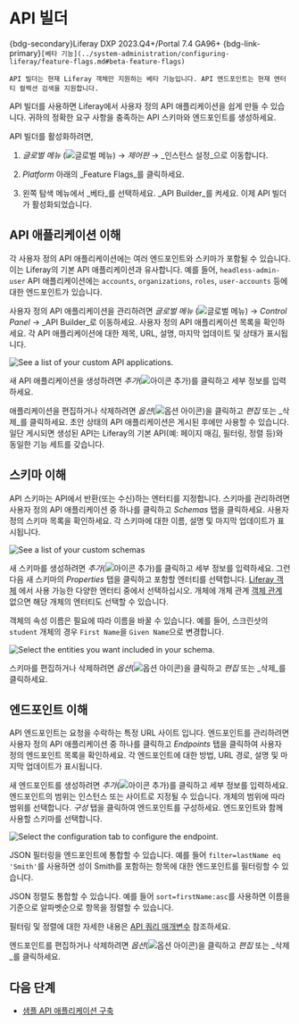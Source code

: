 # API 빌더

{bdg-secondary}Liferay DXP 2023.Q4+/Portal 7.4 GA96+
{bdg-link-primary}`[베타 기능](../system-administration/configuring-liferay/feature-flags.md#beta-feature-flags)`

```{important}
API 빌더는 현재 Liferay 객체만 지원하는 베타 기능입니다. API 엔드포인트는 현재 엔터티 컬렉션 검색을 지원합니다.
```

API 빌더를 사용하면 Liferay에서 사용자 정의 API 애플리케이션을 쉽게 만들 수 있습니다. 귀하의 정확한 요구 사항을 충족하는 API 스키마와 엔드포인트를 생성하세요.

API 빌더를 활성화하려면,

1. _글로벌 메뉴_ (![글로벌 메뉴](../images/icon-applications-menu.png)) &rarr; _제어판_ &rarr; _인스턴스 설정_으로 이동합니다.

1. _Platform_ 아래의 _Feature Flags_를 클릭하세요.

1. 왼쪽 탐색 메뉴에서 _베타_를 선택하세요. _API Builder_를 켜세요. 이제 API 빌더가 활성화되었습니다.

## API 애플리케이션 이해

각 사용자 정의 API 애플리케이션에는 여러 엔드포인트와 스키마가 포함될 수 있습니다. 이는 Liferay의 기본 API 애플리케이션과 유사합니다. 예를 들어, `headless-admin-user` API 애플리케이션에는 `accounts`, `organizations`, `roles`, `user-accounts` 등에 대한 엔드포인트가 있습니다.

사용자 정의 API 애플리케이션을 관리하려면 _글로벌 메뉴_ (![글로벌 메뉴](../images/icon-applications-menu.png)) &rarr; _Control Panel_ &rarr; _API Builder_로 이동하세요. 사용자 정의 API 애플리케이션 목록을 확인하세요. 각 API 애플리케이션에 대한 제목, URL, 설명, 마지막 업데이트 및 상태가 표시됩니다.

![See a list of your custom API applications.](./api-builder/images/01.png)

새 API 애플리케이션을 생성하려면 _추가_(![아이콘 추가](../images/icon-add.png))를 클릭하고 세부 정보를 입력하세요.

애플리케이션을 편집하거나 삭제하려면 _옵션_(![옵션 아이콘](../images/icon-options.png))을 클릭하고 _편집_ 또는 _삭제_를 클릭하세요. 초안 상태의 API 애플리케이션은 게시된 후에만 사용할 수 있습니다. 일단 게시되면 생성된 API는 Liferay의 기본 API(예: 페이지 매김, 필터링, 정렬 등)와 동일한 기능 세트를 갖습니다.

## 스키마 이해

API 스키마는 API에서 반환(또는 수신)하는 엔터티를 지정합니다. 스키마를 관리하려면 사용자 정의 API 애플리케이션 중 하나를 클릭하고 _Schemas_ 탭을 클릭하세요. 사용자 정의 스키마 목록을 확인하세요. 각 스키마에 대한 이름, 설명 및 마지막 업데이트가 표시됩니다.

![See a list of your custom schemas](./api-builder/images/02.png)

새 스키마를 생성하려면 _추가_(![아이콘 추가](../images/icon-add.png))를 클릭하고 세부 정보를 입력하세요. 그런 다음 새 스키마의 _Properties_ 탭을 클릭하고 포함할 엔터티를 선택합니다. [Liferay 객체](../building-applications/objects/creating-and-managing-objects.md) 에서 사용 가능한 다양한 엔터티 중에서 선택하십시오. 개체에 개체 관계 [객체 관계](../building-applications/objects/creating-and-managing-objects/relationships.md) 없으면 해당 개체의 엔터티도 선택할 수 있습니다.

객체의 속성 이름은 필요에 따라 이름을 바꿀 수 있습니다. 예를 들어, 스크린샷의 `student` 개체의 경우 `First Name`을 `Given Name`으로 변경합니다.

![Select the entities you want included in your schema.](./api-builder/images/03.png)

스키마를 편집하거나 삭제하려면 _옵션_(![옵션 아이콘](../images/icon-options.png))을 클릭하고 _편집_ 또는 _삭제_를 클릭하세요.

## 엔드포인트 이해

API 엔드포인트는 요청을 수락하는 특정 URL 사이트
입니다. 엔드포인트를 관리하려면 사용자 정의 API 애플리케이션 중 하나를 클릭하고 _Endpoints_ 탭을 클릭하여 사용자 정의 엔드포인트 목록을 확인하세요. 각 엔드포인트에 대한 방법, URL 경로, 설명 및 마지막 업데이트가 표시됩니다.

새 엔드포인트를 생성하려면 _추가_(![아이콘 추가](../images/icon-add.png))를 클릭하고 세부 정보를 입력하세요. 엔드포인트의 범위는 인스턴스 또는 사이트로 지정될 수 있습니다. 개체의 범위에 따라 범위를 선택합니다. _구성_ 탭을 클릭하여 엔드포인트를 구성하세요. 엔드포인트와 함께 사용할 스키마를 선택합니다.

![Select the configuration tab to configure the endpoint.](./api-builder/images/04.png)

JSON 필터링을 엔드포인트에 통합할 수 있습니다. 예를 들어 `filter=lastName eq 'Smith'`를 사용하면 성이 Smith를 포함하는 항목에 대한 엔드포인트를 필터링할 수 있습니다.

JSON 정렬도 통합할 수 있습니다. 예를 들어 `sort=firstName:asc`를 사용하면 이름을 기준으로 알파벳순으로 항목을 정렬할 수 있습니다.

필터링 및 정렬에 대한 자세한 내용은 [API 쿼리 매개변수](./consuming-apis/api-query-parameters.md) 참조하세요.

엔드포인트를 편집하거나 삭제하려면 _옵션_(![옵션 아이콘](../images/icon-options.png))을 클릭하고 _편집_ 또는 _삭제_를 클릭하세요.

## 다음 단계

* [샘플 API 애플리케이션 구축](./api-builder/building-a-sample-api-application.md)

